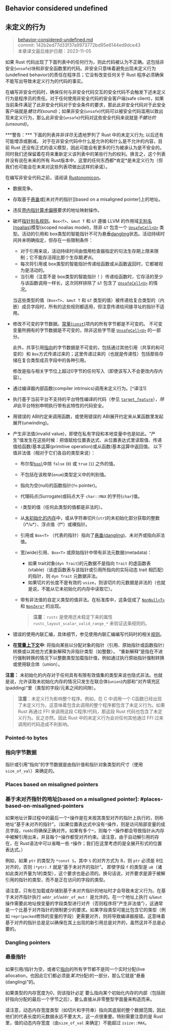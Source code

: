 ## Behavior considered undefined
## 未定义的行为

>[behavior-considered-undefined.md](https://github.com/rust-lang/reference/blob/master/src/behavior-considered-undefined.md)\
>commit: 142b2ed77d33f37a9973772bd95e6144ed9dce43 \
>本章译文最后维护日期：2023-11-05

如果 Rust 代码出现了下面列表中的任何行为，则此代码被认为不正确。这包括非安全(`unsafe`)块和非安全函数里的代码。非安全只意味着避免出现未定义行为(undefined behavior)的责任在程序员；它没有改变任何关于 Rust 程序必须确保不能写出导致未定义行为的代码的事实。

在编写非安全代码时，确保任何与非安全代码交互的安全代码不会触发下述未定义行为是程序员的责任。对于任何使用非安全代码的安全客户端(safe client)，如果当前条件满足了此非安全代码对于安全条件的要求，那此此非安全代码对于此安全客户端就是*健壮的(sound)*；如果非安全(`unsafe`)代码可以被安全代码滥用以致出现未定义行为，那么此非安全(`unsafe`)代码对这些安全代码来说就是*不健壮的(unsound)*。

<div class="warning">
***警告：*** 下面的列表并非详尽无遗地罗列了 Rust 中的未定义行为; 以后还有可能增添或删减。
对于在非安全代码中什么是允许的和什么是不允许的内容，目前 Rust 还没有正式的语义模型，因此可能会有更多的行为被承认为是不安全的。同时我们还保留着在将来重新定义该列表中的某些行为的权利。换言之，这个列表并没有说在未来的所有 Rust版本中，这里的任何东西都*肯定*是未定义行为（但我们也可能会在未来对这些列表项做出这样的承诺）。

在编写非安全代码之前，请阅读 [Rustonomicon]。
</div>

* 数据竞争。
* 存取基于[悬垂][dangling]或[未对齐的指针][based on a misaligned pointer]上的地址。
* 违反[界内指针算术偏移][offset]要求的地址映射操作。  
* 破坏[指针别名规则][pointer aliasing rules]。`Box<T>`、`&mut T` 和 `&T` 遵循 LLVM 的作用域[无别名(noalias)][noalias]模型(scoped noalias model)，除非 `&T` 包含一个 [`UnsafeCell<U>`] 类型。活动的引用和 box类型的智能指针不可为悬垂[dangling]状态。活动持续时间并未明确指定，但存在一些限制条件：
  * 对于引用来说，活动持续时间由借用检查器指定的句法生存期上限来限制；它不能存活得比那个生存期*更长*。
  * 每次将引用或 box类型的智能指针传递给函数或从函数返回时，它都被视为是活动的。
  * 当引用（注意不是 box类型的智能指针！）传递给函数时，它存活的至少与该函数调用一样长，这次同样排除了 `&T` 包含了 [`UnsafeCell<U>`] 的情况。

  当这些类型的值（`Box<T>`、`&mut T` 和 `&T` 类型的值）被传递给复合类型的（内嵌）成员字段时，所有的这些规则都适用，但注意传递给间接寻址的指针不适用。
* 修改不可变的字节数据。[常量(`const`)][`const`]项内的所有字节都是不可变的。
  不可变变量所拥有的字节数据是不可变的，除非这些字节是 [`UnsafeCell<U>`] 的一部分。
  
  此外，共享引用[指向][pointed to]的字节数据是不可变的，包括通过其他引用（共享的和可变的）和 `Box`方式传递过来的；这里传递过来的（也就是传递性）包括那些存储在复合类型成员字段中的各种引用。

  修改是指与相关字节位上超过0字节的任何写入（即使该写入不会更改内存内容）。
  
* 通过编译器内部函数(compiler intrinsics)调用未定义行为。[^译注1]
* 执行基于当前平台不支持的平台特性编译的代码（参见 [`target_feature`]），*除非*此平台特别申明执行带有此特性的代码安全。
* 用错误的 ABI约定来调用函数，或使用错误的 ABI展开约定来从某函数里发起展开(unwinding)。  
* 产生非法值(invalid value)，即使在私有字段和本地变量中也是如此。“产生”值发生在这些时候：把值赋给位置表达式、从位置表达式里读取值、传递值给函数/基本运算(primitive operation)或从函数/基本运算中返回值。
  以下值非法值（相对于它们各自的类型来说）：
  * 布尔型[`bool`]中除 `false` (`0`) 或 `true` (`1`) 之外的值。
  * 不包括在该枚举(`enum`)类型定义中的判别值。
  * 指向为空(null)的函数指针(`fn` pointer)。
  * 代理码点(Surrogate)或码点大于 `char::MAX` 的字符(`char`)值。
  * `!`类型的值（任何此类型的值都是非法的）。
  * 从[未初始化的内存][undef]中，或从字符串切片(`str`)的未初始化部分获取的整数（i*/u*）、浮点值（f*）或裸指针。
  * 引用或 `Box<T>` （代表的指针）指向了[悬垂(dangling)][dangling]、未对齐或指向非法值。
  * 宽(wide)引用、`Box<T>` 或原始指针中带有非法元数据(metadata)：
    * 如果 trait对象(`dyn Trait`)的元数据不是指向 `Trait` 的虚函数表(vtable)（该虚函数表与该指针或引用所指向的实际动态 trait 相匹配）的指针，则 `dyn Trait` 元数据非法。
    * 如果切片的长度不是有效的 `usize`，则该切片的元数据是非法的（也就是说，不能从它未初始化的内存中读取它）。
  * 带有非法值的自定义类型的值非法。在标准库中，这条促成了 [`NonNull<T>`] 和 [`NonZero*`] 的出现。

    > **注意**：`rustc` 是使用还未稳定下来的属性 `rustc_layout_scalar_valid_range_*` 来验证这条规则的。
* 错误的使用内联汇编，具体细节，参见使用内联汇编编写代码时的相关[规则][rules]。
* **在[常量上下文](const_eval.md#const-context)中**: 将指向某些以分配对象的指针（引用、原始指针或函数指针）转换或以其他方式重新解释为非指针类型（如整数）。
“重新解释”是指在不进行强制转换的情况下以整数类型加载指针值，例如通过执行原始指针强制转换或使用联合体（union）。

**注意：** 未初始化的内存对于任何具有有限有效值集的类型来说也隐式非法。也就是说，允许读取未初始化内存的情况只发生在联合体(`union`)内部和“对齐填充区(padding)”里（类型的字段/元素之间的间隙）。

> **注意**：未定义行为影响整个程序。例如，在 C 中调用一个 C函数已经出现了未定义行为，这意味着包含此调用的整个程序都包含了未定义行为。如果 Rust 再通过 FFI 来调用这段 C程序/代码，那这段 Rust 代码也包含了未定义行为。反之亦然。因此 Rust 中的未定义行为会对任何其他通过 FFI 过来调用的代码造成不利影响。

### Pointed-to bytes
### 指向字节数据

指针或引用“指向”的字节数据是由指针值和指针对象类型的尺寸（使用`size_of_val`）来确定的。

### Places based on misaligned pointers
### 基于未对齐指针的地址[based on a misaligned pointer]: #places-based-on-misaligned-pointers

如果地址计算过程中的最后一个`*`操作是在未按其类型对齐的指针上执行的，则称地址“基于未对齐的指针”。（如果位置表达式中没有`*`操作，则是访问局部变量的成员字段，rustc将确保正确对齐。如果有多个`*`，则每个 `*`操作都会导致指针从内存中被解引用出来，并且每个`*`操作都受对齐约束。请注意，由于自动解引用的存在，在 Rust语法中可以省略一些 `*`操作；我们在这里考虑的是全展开形式的位置表达式。）

例如，如果 `ptr` 的类型为 `*const S`，其中 `S` 的对齐方式为 8，则 `ptr` 必须是 8位对齐的，否则 `(*ptr).f` 就是“基于未对齐的指针”。
即使字段 `f` 的类型是 `u8`（诸如此类对齐量为1的类型），这个要求也是必须的。换句话说，对齐要求是源于被解引用的指针的类型，而不是正在访问的字段的类型。

请注意，只有在加载或存储到基于未对齐指针的地址时才会导致未定义行为。在基于未对齐指针执行 `addr_of`/`addr_of_mut！` 是允许的。在一个地址上执行 `&`/`&mut`操作需要此地址按变量的字段类型进行对齐（否则程序将“产生非法值”），这通常是一个比基于对齐指针的限制更少的要求。如果字段类型可能比包含它的类型（例如 `repr(packed`修饰的变量的字段）更需要对齐，则将导致编译器报错。这意味着基于对齐的指针总是足以确保在其上出现的新引用总是对齐的，虽然这并不总是必要的。

### Dangling pointers
### 悬垂指针
[dangling]: #dangling-pointers

如果引用/指针为空，或者它[指向][points to]的所有字节都不是同一个实时分配(live allocation，也因此它们都必须是*某次*分配)的一部分，那么它就是“悬垂(dangling)”的。

如果类型的内存宽度为0，则该指针必定 要么指向某个初始化内存的内部（包括刚好指向分配的最后一个字节之后），要么直接从非零整型字面量来构造而来。

请注意，动态内存宽度类型（如切片和字符串）指向其底层的整个数据范围，因此他们的代表长度的元数据永远不要太大，这一点很重要。特别需要注意的是 Rust里，值的动态内存宽度（由`size_of_val` 来确定）不能超过 `isize::MAX`。

[dangling]: #dangling-pointers
[`bool`]: types/boolean.md
[`const`]: items/constant-items.md
[noalias]: http://llvm.org/docs/LangRef.html#noalias
[pointer aliasing rules]: http://llvm.org/docs/LangRef.html#pointer-aliasing-rules
[undef]: http://llvm.org/docs/LangRef.html#undefined-values
[`target_feature`]: attributes/codegen.md#the-target_feature-attribute
[`UnsafeCell<U>`]: https://doc.rust-lang.org/std/cell/struct.UnsafeCell.html
[Rustonomicon]: https://doc.rust-lang.org/nomicon/index.html
[`NonNull<T>`]: https://doc.rust-lang.org/core/ptr/struct.NonNull.html
[`NonZero*`]: https://doc.rust-lang.org/core/num/index.html
[place expression context]: expressions.md#place-expressions-and-value-expressions
[rules]: inline-assembly.md#rules-for-inline-assembly
[points to]: #pointed-to-bytes
[pointed to]: #pointed-to-bytes
[offset]: https://doc.rust-lang.org/std/primitive.pointer.html#method.offset
[project-field]: expressions/field-expr.md
[project-tuple]: expressions/tuple-expr.md#tuple-indexing-expressions
[project-slice]: expressions/array-expr.md#array-and-slice-indexing-expressions